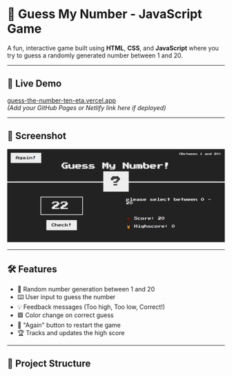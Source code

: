 # 🎯 Guess My Number - JavaScript Game

A fun, interactive game built using **HTML**, **CSS**, and **JavaScript** where you try to guess a randomly generated number between 1 and 20.

---

## 🚀 Live Demo

[guess-the-number-ten-eta.vercel.app](#)  
_(Add your GitHub Pages or Netlify link here if deployed)_

---

## 📸 Screenshot

![Game Screenshot](image.png)

---

## 🛠️ Features

- 🎲 Random number generation between 1 and 20
- ⌨️ User input to guess the number
- 💡 Feedback messages (Too high, Too low, Correct!)
- 🟩 Color change on correct guess
- 🔁 "Again" button to restart the game
- 🏆 Tracks and updates the high score

---

## 📂 Project Structure
